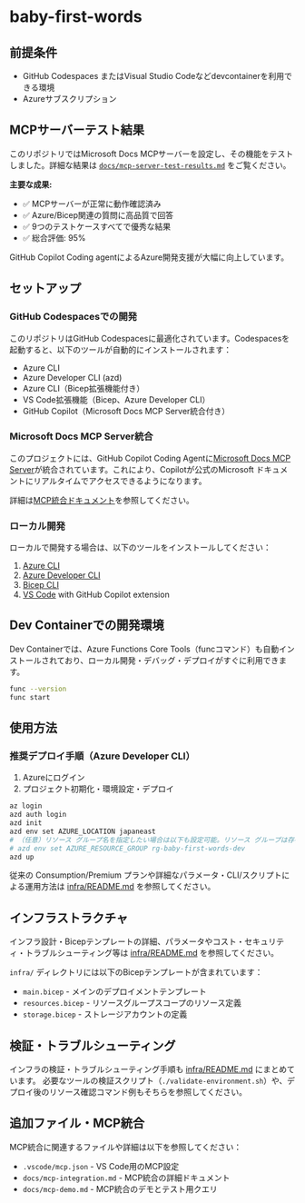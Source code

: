 # baby-first-words

## 前提条件

- GitHub Codespaces またはVisual Studio Codeなどdevcontainerを利用できる環境
- Azureサブスクリプション

## MCPサーバーテスト結果

このリポジトリではMicrosoft Docs MCPサーバーを設定し、その機能をテストしました。詳細な結果は [`docs/mcp-server-test-results.md`](./docs/mcp-server-test-results.md) をご覧ください。

**主要な成果:**
- ✅ MCPサーバーが正常に動作確認済み
- ✅ Azure/Bicep関連の質問に高品質で回答
- ✅ 9つのテストケースすべてで優秀な結果
- ✅ 総合評価: 95%

GitHub Copilot Coding agentによるAzure開発支援が大幅に向上しています。

## セットアップ

### GitHub Codespacesでの開発

このリポジトリはGitHub Codespacesに最適化されています。Codespacesを起動すると、以下のツールが自動的にインストールされます：

- Azure CLI
- Azure Developer CLI (azd)
- Azure CLI（Bicep拡張機能付き）
- VS Code拡張機能（Bicep、Azure Developer CLI）
- GitHub Copilot（Microsoft Docs MCP Server統合付き）

### Microsoft Docs MCP Server統合

このプロジェクトには、GitHub Copilot Coding Agentに[Microsoft Docs MCP Server](https://github.com/MicrosoftDocs/mcp)が統合されています。これにより、Copilotが公式のMicrosoft ドキュメントにリアルタイムでアクセスできるようになります。

詳細は[MCP統合ドキュメント](docs/mcp-integration.md)を参照してください。

### ローカル開発

ローカルで開発する場合は、以下のツールをインストールしてください：

1. [Azure CLI](https://docs.microsoft.com/cli/azure/install-azure-cli)
2. [Azure Developer CLI](https://docs.microsoft.com/azure/developer/azure-developer-cli/install-azd)
3. [Bicep CLI](https://docs.microsoft.com/azure/azure-resource-manager/bicep/install)
4. [VS Code](https://code.visualstudio.com/) with GitHub Copilot extension

## Dev Containerでの開発環境

Dev Containerでは、Azure Functions Core Tools（funcコマンド）も自動インストールされており、ローカル開発・デバッグ・デプロイがすぐに利用できます。

```bash
func --version
func start
```

## 使用方法


### 推奨デプロイ手順（Azure Developer CLI）

1. Azureにログイン
2. プロジェクト初期化・環境設定・デプロイ

```bash
az login
azd auth login
azd init
azd env set AZURE_LOCATION japaneast
# （任意）リソース グループ名を指定したい場合は以下も設定可能。リソース グループは存在している必要がある。
# azd env set AZURE_RESOURCE_GROUP rg-baby-first-words-dev
azd up
```

従来の Consumption/Premium プランや詳細なパラメータ・CLI/スクリプトによる運用方法は [infra/README.md](infra/README.md) を参照してください。


## インフラストラクチャ

インフラ設計・Bicepテンプレートの詳細、パラメータやコスト・セキュリティ・トラブルシューティング等は [infra/README.md](infra/README.md) を参照してください。

`infra/` ディレクトリには以下のBicepテンプレートが含まれています：
- `main.bicep` - メインのデプロイメントテンプレート
- `resources.bicep` - リソースグループスコープのリソース定義
- `storage.bicep` - ストレージアカウントの定義


## 検証・トラブルシューティング

インフラの検証・トラブルシューティング手順も [infra/README.md](infra/README.md) にまとめています。
必要なツールの検証スクリプト（`./validate-environment.sh`）や、デプロイ後のリソース確認コマンド例もそちらを参照してください。


## 追加ファイル・MCP統合

MCP統合に関連するファイルや詳細は以下を参照してください：
- `.vscode/mcp.json` - VS Code用のMCP設定
- `docs/mcp-integration.md` - MCP統合の詳細ドキュメント
- `docs/mcp-demo.md` - MCP統合のデモとテスト用クエリ
